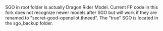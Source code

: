 SGO in root folder is actually Dragon Rider Model. Current FP code in this fork does not recognize newer models after SGO but will work if they are renamed to "secret-good-openpilot.thneed". The "true" SGO is located in the sgo_backup folder. 

